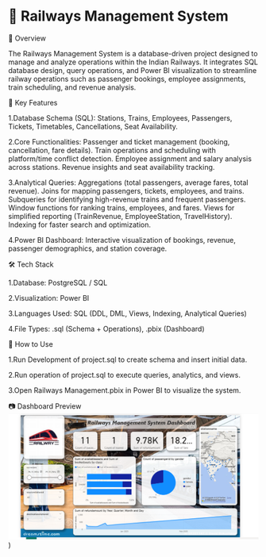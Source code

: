 # 🚉 Railways Management System
📌 Overview

The Railways Management System is a database-driven project designed to manage and analyze operations within the Indian Railways. It integrates SQL database design, query operations, and Power BI visualization to streamline railway operations such as passenger bookings, employee assignments, train scheduling, and revenue analysis.

🎯 Key Features

1.Database Schema (SQL):
Stations, Trains, Employees, Passengers, Tickets, Timetables, Cancellations, Seat Availability.

2.Core Functionalities:
Passenger and ticket management (booking, cancellation, fare details).
Train operations and scheduling with platform/time conflict detection.
Employee assignment and salary analysis across stations.
Revenue insights and seat availability tracking.

3.Analytical Queries:
Aggregations (total passengers, average fares, total revenue).
Joins for mapping passengers, tickets, employees, and trains.
Subqueries for identifying high-revenue trains and frequent passengers.
Window functions for ranking trains, employees, and fares.
Views for simplified reporting (TrainRevenue, EmployeeStation, TravelHistory).
Indexing for faster search and optimization.

4.Power BI Dashboard:
Interactive visualization of bookings, revenue, passenger demographics, and station coverage.

🛠️ Tech Stack

1.Database: PostgreSQL / SQL

2.Visualization: Power BI

3.Languages Used: SQL (DDL, DML, Views, Indexing, Analytical Queries)

4.File Types: .sql (Schema + Operations), .pbix (Dashboard)

🚀 How to Use

1.Run Development of project.sql to create schema and insert initial data.

2.Run operation of project.sql to execute queries, analytics, and views.

3.Open Railways Management.pbix in Power BI to visualize the system.

📷 Dashboard Preview
![Railways Dashboard](https://github.com/sarthakghodmare/RAILWAYS-MANAGEMENT-DATABASE-SYSTEM-/blob/main/RAILWAYS%20MANAGEMENT%20DATABASE%20SYSTEM%20SNAPSHOT.png))

